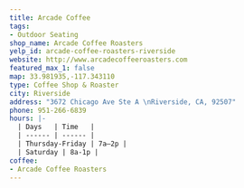 ```yaml
---
title: Arcade Coffee
tags:
- Outdoor Seating
shop_name: Arcade Coffee Roasters
yelp_id: arcade-coffee-roasters-riverside
website: http://www.arcadecoffeeroasters.com
featured_max_1: false
map: 33.981935,-117.343110
type: Coffee Shop & Roaster
city: Riverside
address: "3672 Chicago Ave Ste A \nRiverside, CA, 92507"
phone: 951-266-6839
hours: |-
  | Days   | Time   |
  | ------ | ------ |
  | Thursday-Friday | 7a–2p |
  | Saturday | 8a-1p |
coffee:
- Arcade Coffee Roasters
---
```

